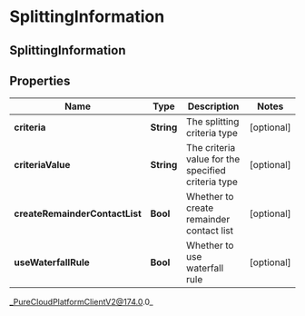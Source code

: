 # SplittingInformation

## SplittingInformation

## Properties

|Name | Type | Description | Notes|
|------------ | ------------- | ------------- | -------------|
| **criteria** | **String** | The splitting criteria type | [optional] |
| **criteriaValue** | **String** | The criteria value for the specified criteria type | [optional] |
| **createRemainderContactList** | **Bool** | Whether to create remainder contact list | [optional] |
| **useWaterfallRule** | **Bool** | Whether to use waterfall rule | [optional] |



_PureCloudPlatformClientV2@174.0.0_

